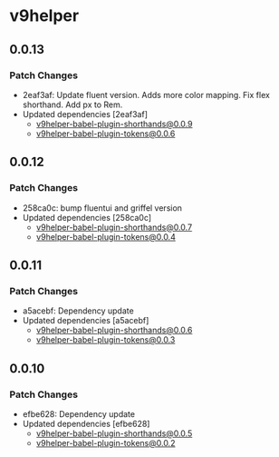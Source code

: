 # v9helper

## 0.0.13

### Patch Changes

- 2eaf3af: Update fluent version. Adds more color mapping. Fix flex shorthand. Add px to Rem.
- Updated dependencies [2eaf3af]
  - v9helper-babel-plugin-shorthands@0.0.9
  - v9helper-babel-plugin-tokens@0.0.6

## 0.0.12

### Patch Changes

- 258ca0c: bump fluentui and griffel version
- Updated dependencies [258ca0c]
  - v9helper-babel-plugin-shorthands@0.0.7
  - v9helper-babel-plugin-tokens@0.0.4

## 0.0.11

### Patch Changes

- a5acebf: Dependency update
- Updated dependencies [a5acebf]
  - v9helper-babel-plugin-shorthands@0.0.6
  - v9helper-babel-plugin-tokens@0.0.3

## 0.0.10

### Patch Changes

- efbe628: Dependency update
- Updated dependencies [efbe628]
  - v9helper-babel-plugin-shorthands@0.0.5
  - v9helper-babel-plugin-tokens@0.0.2
